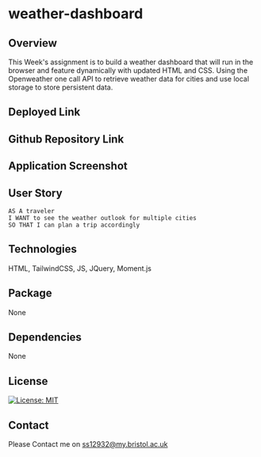 # weather-dashboard

## Overview

This Week's assignment is to build a weather dashboard that will run in the browser and feature dynamically with updated HTML and CSS. Using the Openweather one call API to retrieve weather data for cities and use local storage to store persistent data.

## Deployed Link

## Github Repository Link

## Application Screenshot

## User Story

```
AS A traveler
I WANT to see the weather outlook for multiple cities
SO THAT I can plan a trip accordingly
```

## Technologies

HTML, TailwindCSS, JS, JQuery, Moment.js

## Package

None

## Dependencies

None

## License

[![License: MIT](https://img.shields.io/badge/License-MIT-yellow.svg)](https://opensource.org/licenses/MIT)

## Contact

Please Contact me on ss12932@my.bristol.ac.uk

